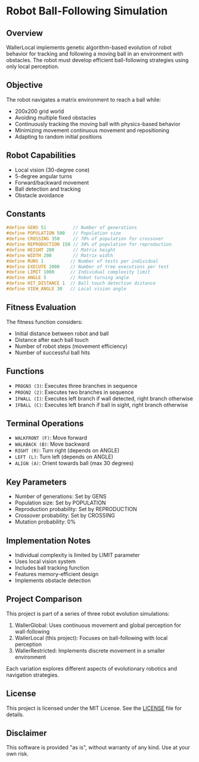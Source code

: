 # Robot Ball-Following Simulation

## Overview
WallerLocal implements genetic algorithm-based evolution of robot behavior for tracking and following a moving ball in an environment with obstacles. The robot must develop efficient ball-following strategies using only local perception.

## Objective
The robot navigates a matrix environment to reach a ball while:
- 200x200 grid world
- Avoiding multiple fixed obstacles
- Continuously tracking the moving ball with physics-based behavior
- Minimizing movement continuous movement and repositioning
- Adapting to random initial positions

## Robot Capabilities
- Local vision (30-degree cone)
- 5-degree angular turns
- Forward/backward movement
- Ball detection and tracking
- Obstacle avoidance

## Constants
```cpp
#define GENS 51          // Number of generations
#define POPULATION 500   // Population size
#define CROSSING 350     // 70% of population for crossover
#define REPRODUCTION 150 // 30% of population for reproduction
#define HEIGHT 200       // Matrix height
#define WIDTH 200        // Matrix width
#define RUNS 1          // Number of tests per individual
#define EXECUTE 2000    // Number of tree executions per test
#define LIMIT 1000      // Individual complexity limit
#define ANGLE 5         // Robot turning angle
#define HIT_DISTANCE 1  // Ball touch detection distance
#define VIEW_ANGLE 30   // Local vision angle
```

## Fitness Evaluation
The fitness function considers:
- Initial distance between robot and ball
- Distance after each ball touch
- Number of robot steps (movement efficiency)
- Number of successful ball hits

## Functions
- `PROGN3 (3)`: Executes three branches in sequence
- `PROGN2 (2)`: Executes two branches in sequence
- `IFWALL (I)`: Executes left branch if wall detected, right branch otherwise
- `IFBALL (C)`: Executes left branch if ball in sight, right branch otherwise

## Terminal Operations
- `WALKFRONT (F)`: Move forward
- `WALKBACK (B)`: Move backward
- `RIGHT (R)`: Turn right (depends on ANGLE)
- `LEFT (L)`: Turn left (depends on ANGLE)
- `ALIGN (A)`: Orient towards ball (max 30 degrees)

## Key Parameters
- Number of generations: Set by GENS
- Population size: Set by POPULATION
- Reproduction probability: Set by REPRODUCTION
- Crossover probability: Set by CROSSING
- Mutation probability: 0%

## Implementation Notes
- Individual complexity is limited by LIMIT parameter
- Uses local vision system
- Includes ball tracking function
- Features memory-efficient design
- Implements obstacle detection

## Project Comparison
This project is part of a series of three robot evolution simulations:

1. WallerGlobal: Uses continuous movement and global perception for wall-following
2. WallerLocal (this project): Focuses on ball-following with local perception
3. WallerRestricted: Implements discrete movement in a smaller environment

Each variation explores different aspects of evolutionary robotics and navigation strategies.

## License

This project is licensed under the MIT License. See the [LICENSE](LICENSE) file for details.

## Disclaimer

This software is provided "as is", without warranty of any kind. Use at your own risk.
